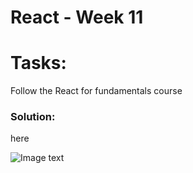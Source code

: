 # React - Week 11

# Tasks:

Follow the React for fundamentals course

### Solution:

here

![Image text](https://github.com/gabrielafh9/core-code-from-scratch-readme/blob/main/Week%2011/React%20week%2011.png)

